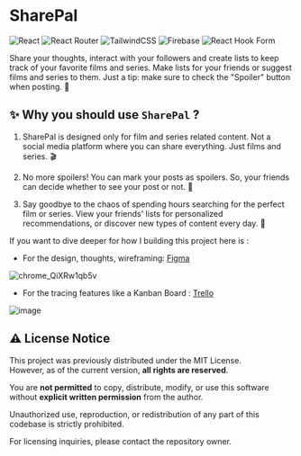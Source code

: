 # SharePal

![React](https://img.shields.io/badge/react-%2320232a.svg?style=for-the-badge&logo=react&logoColor=%2361DAFB)
![React Router](https://img.shields.io/badge/React_Router-CA4245?style=for-the-badge&logo=react-router&logoColor=white)
![TailwindCSS](https://img.shields.io/badge/tailwindcss-%2338B2AC.svg?style=for-the-badge&logo=tailwind-css&logoColor=white)
![Firebase](https://img.shields.io/badge/firebase-%23039BE5.svg?style=for-the-badge&logo=firebase)
![React Hook Form](https://img.shields.io/badge/React%20Hook%20Form-%23EC5990.svg?style=for-the-badge&logo=reacthookform&logoColor=white)

Share your thoughts, interact with your followers and create lists to keep track of your favorite films and series. Make lists for your friends or suggest films and series to them. Just a tip: make sure to check the "Spoiler" button when posting. 🤗

## ✨ Why you should use `SharePal` ?

1.  SharePal is designed only for film and series related content. Not a social media platform where you can share everything. Just films and series. 🎬

2.  No more spoilers! You can mark your posts as spoilers. So, your friends can decide whether to see your post or not. 🤫

3.  Say goodbye to the chaos of spending hours searching for the perfect film or series. View your friends' lists for personalized recommendations, or discover new types of content every day. 🎥

If you want to dive deeper for how I building this project here is :

- For the design, thoughts, wireframing: [Figma](https://www.figma.com/file/Aj2NOVzUCGzkp1G5YzCnim/SharePal?type=whiteboard&t=Ggv7qDKmgEpDcZPE-1)

![chrome_QiXRw1qb5v](https://github.com/mustafadede/SharePal/assets/95627279/eb9f08a5-e052-4e03-9b2f-cee0c925cbce)

- For the tracing features like a Kanban Board : [Trello](https://trello.com/invite/b/uEoQWrG3/ATTI988e741921e2d5ae415c5180903a57f23BF8B636/sharepal)

![image](https://github.com/mustafadede/SharePal/assets/95627279/9f2c5d5d-6fdc-4615-b14a-9ffb9fe2be73)


## ⚠️ License Notice

This project was previously distributed under the MIT License.  
However, as of the current version, **all rights are reserved**.

You are **not permitted** to copy, distribute, modify, or use this software without **explicit written permission** from the author.

Unauthorized use, reproduction, or redistribution of any part of this codebase is strictly prohibited.

For licensing inquiries, please contact the repository owner.
